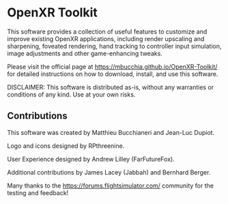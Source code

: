 # OpenXR Toolkit

This software provides a collection of useful features to customize and improve existing OpenXR applications,
including render upscaling and sharpening, foveated rendering, hand tracking to controller input simulation,
image adjustments and other game-enhancing tweaks.

Please visit the official page at https://mbucchia.github.io/OpenXR-Toolkit/ for detailed instructions on how to download,
install, and use this software.

DISCLAIMER: This software is distributed as-is, without any warranties or conditions of any kind. Use at your own risks.

## Contributions

This software was created by Matthieu Bucchianeri and Jean-Luc Dupiot.

Logo and icons designed by RPthreenine.

User Experience designed by Andrew Lilley (FarFutureFox).

Additional contributions by James Lacey (Jabbah) and Bernhard Berger.

Many thanks to the https://forums.flightsimulator.com/ community for the testing and feedback!
